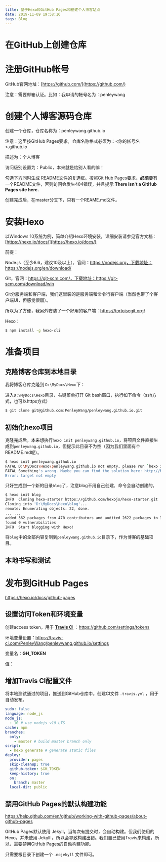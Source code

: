 ```yaml
---
title: 基于Hexo和GitHub Pages和搭建个人博客站点
date: 2019-11-09 19:58:16
tags: Blog
---
```


在GitHub上创建仓库
===


# 注册GitHub帐号

GitHub官网地址：[https://github.com/](https://github.com/)

注意：需要邮箱认证。比如：我申请的帐号名为：penleywang

# 创建个人博客源码仓库

创建一个仓库，仓库名称为：penleywang.github.io

注意：这里按GitHub Pages要求，仓库名称格式必须为：<你的帐号名>.github.io

描述为：个人博客

访问级别设置为：Public，本来就是给别人看的嘛！

勾选下方同时生成 README文件的复选框。按照Git Hub Pages要求，**必须**要有一个README文件，否则访问会发生404错误，并且提示 **There isn't a GitHub Pages site here.** 

创建完成后，在master分支下，只有一个REAME.md文件。

# 安装Hexo

以Windows 10系统为例，简单介绍Hexo环境安装，详细安装请参见官方文档：[https://hexo.io/docs/](https://hexo.io/docs/)

前提：

Node.js（至少8.6，建议10及以上），官网：https://nodejs.org，下载地址：https://nodejs.org/en/download/

Git，官网：https://git-scm.com/，下载地址：https://git-scm.com/download/win

Git分服务端和客户端，我们这里装的是服务端和命令行客户端（当然也带了个客户端UI，但感觉很弱）。

所以为了方便，我另外安装了一个好用的客户端：https://tortoisegit.org/

Hexo：

```bash
$ npm install -g hexo-cli
```

# 准备项目

## 克隆博客仓库到本地目录

我将博客仓库克隆到 `D:\MyDocs\Hexo`下：

进入`D:\MyDocs\Hexo`目录，右键菜单打开 Git bash窗口，执行如下命令（ssh方式，也可以https方式）

```bash
$ git clone git@github.com:PenleyWang/penleywang.github.io.git
```

## 初始化hexo项目

克隆完成后，本来想执行`hexo init penleywang.github.io`，将项目文件直接生成到`penleywang.github.io`，但提示此目录不为空（因为我们里面有个README.md呢）。

```bash
$ hexo init penleywang.github.io
FATAL D:\MyDocs\Hexo\penleywang.github.io not empty, please run `hexo init` on an empty folder and then copy your files into it
FATAL Something's wrong. Maybe you can find the solution here: http://hexo.io/docs/troubleshooting.html
Error: target not empty
```

只好生成到一个新的目录`blog`了，注意blog不用自己创建，命令会自动创建的。

```bash
$ hexo init blog
INFO  Cloning hexo-starter https://github.com/hexojs/hexo-starter.git
Cloning into 'D:\MyDocs\Hexo\blog'...
remote: Enumerating objects: 22, done.
... ...
added 362 packages from 470 contributors and audited 2622 packages in 33.509s
found 0 vulnerabilities
INFO  Start blogging with Hexo!
```

将`blog`中的全部内容复制到`penleywang.github.io`目录下，作为博客的基础项目。

## 本地书写和测试



# 发布到GitHub Pages

https://hexo.io/docs/github-pages

## 设置访问Token和环境变量

创建access token，用于 **[Travis CI](https://github.com/settings/tokens/347200117)** ：https://github.com/settings/tokens

环境变量设置：https://travis-ci.com/PenleyWang/penleywang.github.io/settings

变量名：**GH_TOKEN**

值：<access token>

## 增加Travis CI配置文件

将本地测试通过的项目，推送到GitHub仓库中，创建CI文件 `.travis.yml` ，用于自动发布。

```yaml
sudo: false
language: node_js
node_js:
  - 10 # use nodejs v10 LTS
cache: npm
branches:
  only:
    - master # build master branch only
script:
  - hexo generate # generate static files
deploy:
  provider: pages
  skip-cleanup: true
  github-token: $GH_TOKEN
  keep-history: true
  on:
    branch: master
  local-dir: public
```



## 禁用GitHub Pages的默认构建功能

https://help.github.com/en/github/working-with-github-pages/about-github-pages

GitHub Pages默认使用 Jekyll，当每次有提交时，会自动构建。但我们使用的Hexo，并未使用 Jekyll ，所以会导致构建出错。我们自己使用Travis来构建，所以，需要禁用GitHub Pages的自动构建功能。

只需要根目录下创建一个 `.nojekyll` 文件即可。